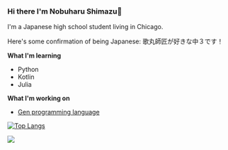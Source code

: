 ### Hi there I'm Nobuharu Shimazu👋

I'm a Japanese high school student living in Chicago.

Here's some confirmation of being Japanese: 歌丸師匠が好きな中３です！

**What I'm learning**
 - Python
 - Kotlin
 - Julia

**What I'm working on**
 - [Gen programming language](https://github.com/bichanna/Gen#readme)


[![Top Langs](https://github-readme-stats.vercel.app/api/top-langs/?username=bichanna&layout=compact&langs_count=10)](https://github.com/anuraghazra/github-readme-stats)



![](https://komarev.com/ghpvc/?username=bichanna)
